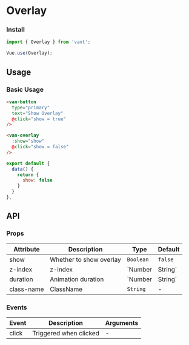 # Overlay

### Install

``` javascript
import { Overlay } from 'vant';

Vue.use(Overlay);
```

## Usage

### Basic Usage

```html
<van-button
  type="primary"
  text="Show Overlay"
  @click="show = true"
/>

<van-overlay
  :show="show"
  @click="show = false"
/>
```

```js
export default {
  data() {
    return {
      show: false
    }
  }
},
```

## API

### Props

| Attribute | Description | Type | Default |
|------|------|------|------|
| show | Whether to show overlay | `Boolean` | `false` |
| z-index | z-index | `Number | String` | `1` |
| duration | Animation duration | `Number | String` | `0.3` |
| class-name | ClassName | `String` | - |

### Events

| Event | Description | Arguments |
|------|------|------|
| click | Triggered when clicked | - |
